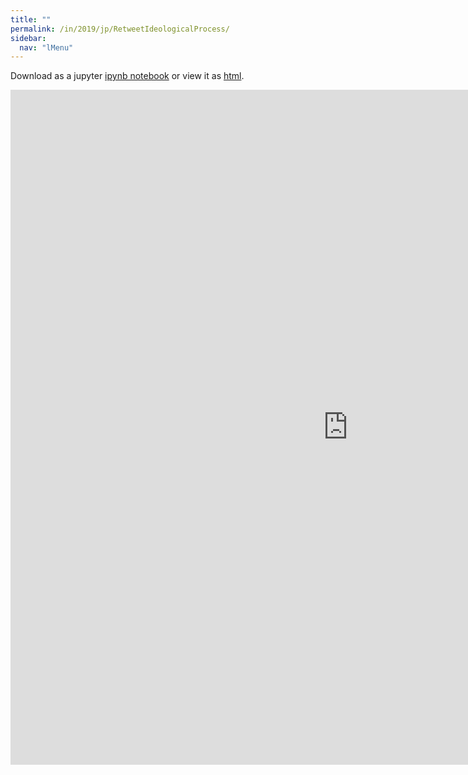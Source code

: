 ```yaml
---
title: ""
permalink: /in/2019/jp/RetweetIdeologicalProcess/
sidebar:
  nav: "lMenu"
---
```


Download as a jupyter [ipynb notebook](https://lamastex.github.io/scalable-data-science/in/2019/jp/RetweetIdeologicalProcess.ipynb) or view it as [html](https://lamastex.github.io/scalable-data-science/in/2019/jp/RetweetIdeologicalProcess.html).

<iframe src="https://lamastex.github.io/scalable-data-science/in/2019/jp/RetweetIdeologicalProcess.html" width="1080" height="1080" frameborder="0"></iframe>

